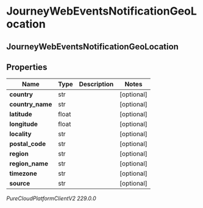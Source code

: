 # JourneyWebEventsNotificationGeoLocation

## JourneyWebEventsNotificationGeoLocation

## Properties

|Name | Type | Description | Notes|
|------------ | ------------- | ------------- | -------------|
| **country** | str |  | [optional] |
| **country_name** | str |  | [optional] |
| **latitude** | float |  | [optional] |
| **longitude** | float |  | [optional] |
| **locality** | str |  | [optional] |
| **postal_code** | str |  | [optional] |
| **region** | str |  | [optional] |
| **region_name** | str |  | [optional] |
| **timezone** | str |  | [optional] |
| **source** | str |  | [optional] |



_PureCloudPlatformClientV2 229.0.0_
